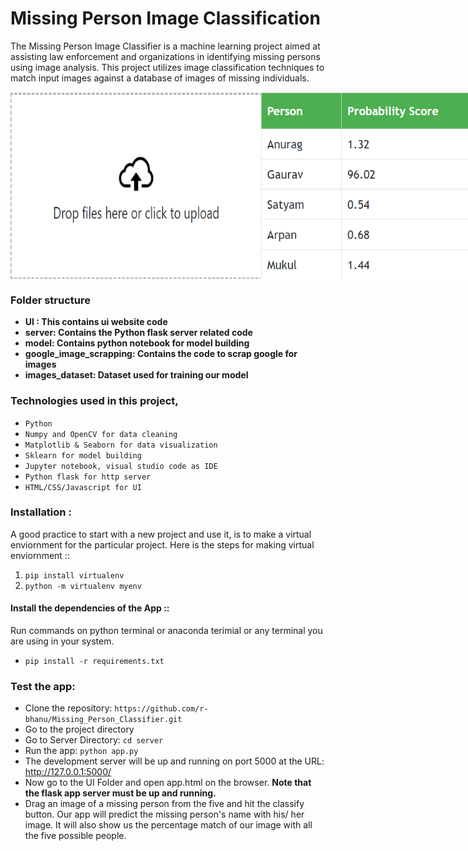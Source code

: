 # Missing Person Image Classification
The Missing Person Image Classifier is a machine learning project aimed at assisting law enforcement and organizations in identifying missing persons using image analysis. This project utilizes image classification techniques to match input images against a database of images of missing individuals.
<div style="display: flex;">
    <img src="https://github.com/r-bhanu/Missing_Person_Classifier/blob/main/ss2.png" alt="Image 1" width="400" height="300"/>
    <img src="https://github.com/r-bhanu/Missing_Person_Classifier/blob/main/ss1.png" alt="Image 2" width="400" height"400"/>
</div>

### Folder structure

* <b>UI : This contains ui website code</b> 
* <b>server: Contains the Python flask server related code</b>
* <b>model: Contains python notebook for model building</b>
* <b>google_image_scrapping: Contains the code to scrap google for images</b>
* <b>images_dataset: Dataset used for training our model</b>

### Technologies used in this project,

* `Python`
* `Numpy and OpenCV for data cleaning`
* `Matplotlib & Seaborn for data visualization`
* `Sklearn for model building`
* `Jupyter notebook, visual studio code as IDE`
* `Python flask for http server`
* `HTML/CSS/Javascript for UI`

### Installation :

A good practice to start with a new project and use it, is to make a virtual enviornment for the particular project. Here is the steps for making virtual enviornment ::

1. `pip install virtualenv`
2. `python -m virtualenv myenv`

#### Install the dependencies of the App ::

Run commands on python terminal or anaconda terimial or any terminal you are using in your system.

* `pip install -r requirements.txt`

### Test the app:

* Clone the repository: `https://github.com/r-bhanu/Missing_Person_Classifier.git`
* Go to the project directory
* Go to Server Directory: `cd server`
* Run the app: `python app.py`
* The development server will be up and running on port 5000 at the URL: http://127.0.0.1:5000/
* Now go to the UI Folder and open app.html on the browser. <b>Note that the flask app server must be up and running.</b> 
* Drag an image of a missing person from the five and hit the classify button. Our app will predict the missing person's name with his/ her image. It will also show us the percentage match of our image with all the five possible people. 
